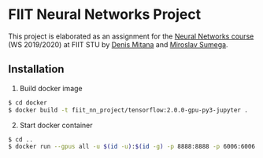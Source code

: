 # FIIT Neural Networks Project

This project is elaborated as an assignment for the [Neural Networks course](https://github.com/matus-pikuliak/neural_networks_at_fiit) (WS 2019/2020) at FIIT STU by [Denis Mitana](https://github.com/dmitana/) and [Miroslav Sumega](https://github.com/xsumegam/).

## Installation
1. Build docker image
```sh
$ cd docker
$ docker build -t fiit_nn_project/tensorflow:2.0.0-gpu-py3-jupyter .
```

2. Start docker container
```sh
$ cd ..
$ docker run --gpus all -u $(id -u):$(id -g) -p 8888:8888 -p 6006:6006 -v $(pwd):/tf/fiit_nn_project -it --name fiit_nn_project fiit_nn_project/tensorflow:2.0.0-gpu-py3-jupyter
```
